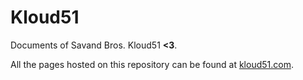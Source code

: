 # Kloud51

Documents of Savand Bros. Kloud51 **<3**.

All the pages hosted on this repository can be found at [kloud51.com](https://Kloud51.com).
